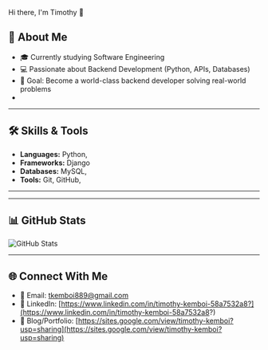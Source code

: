  Hi there, I'm Timothy 👋

## 🚀 About Me
- 🎓 Currently studying Software Engineering
- 💻 Passionate about Backend Development (Python, APIs, Databases)
- 🎯 Goal: Become a world-class backend developer solving real-world problems
- 
---

## 🛠️ Skills & Tools
- **Languages:** Python, 
- **Frameworks:**  Django
- **Databases:** MySQL, 
- **Tools:** Git, GitHub,

---



---

## 📊 GitHub Stats
![GitHub Stats](https://github-readme-stats.vercel.app/api?username=yourusername&show_icons=true&theme=radical)

---

## 🌐 Connect With Me
- 📧 Email: [tkemboi889@gmail.com](tkemboi889@gmail.com)
- 💼 LinkedIn: [https://www.linkedin.com/in/timothy-kemboi-58a7532a8?](https://www.linkedin.com/in/timothy-kemboi-58a7532a8?)
- 📝 Blog/Portfolio: [https://sites.google.com/view/timothy-kemboi?usp=sharing](https://sites.google.com/view/timothy-kemboi?usp=sharing)

